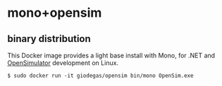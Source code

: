 # mono+opensim
## binary distribution

This Docker image provides a light base install with Mono, for .NET and [OpenSimulator](http://opensimulator.org)
development on Linux.

    $ sudo docker run -it giodegas/opensim bin/mono OpenSim.exe
    
